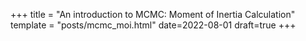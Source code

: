 +++
title = "An introduction to MCMC: Moment of Inertia Calculation"
template = "posts/mcmc_moi.html"
date=2022-08-01
draft=true
+++